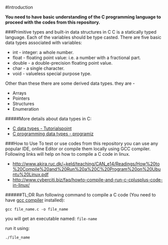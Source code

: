 #Introduction

**You need to have basic understanding of the C programming language to proceed with the codes from this repository.**

###Primitive types and built-in data structures in C
C is a statically typed language. Each of the variables should be type casted.
There are five basic data types associated with variables:
- int - integer: a whole number.
- float - floating point value: i.e. a number with a fractional part.
- double - a double-precision floating point value.
- char - a single character.
- void - valueless special purpose type.

Other than these there are some derived data types. they are -
- Arrays
- Pointers
- Structures
- Enumeration

#####More details about data types in C:
- [C data types - Tutorialspoint](https://www.tutorialspoint.com/cprogramming/c_data_types.htm)
- [C programming data types - programiz](http://www.programiz.com/c-programming/c-data-types)

###How to Use
To test or use codes from this repository you can use any popular IDE, online Editor or compile them locally using GCC compiler.
Following links will help on how to compile a C code in linux.
- http://www.akira.ruc.dk/~keld/teaching/CAN_e14/Readings/How%20to%20Compile%20and%20Run%20a%20C%20Program%20on%20Ubuntu%20Linux.pdf
- http://www.cyberciti.biz/faq/howto-compile-and-run-c-cplusplus-code-in-linux/

######TL;DR
Run following command to compile a C code (You need to have [gcc compiler](https://help.ubuntu.com/community/InstallingCompilers) installed):

`gcc file_name.c -o file_name`

you will get an executable named: `file-name`

run it using:

`./file_name`
